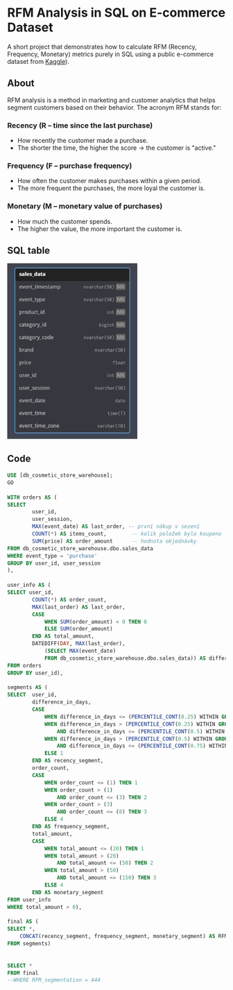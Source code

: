 # RFM Analysis in SQL on E-commerce Dataset

A short project that demonstrates how to calculate RFM (Recency, Frequency, Monetary) metrics purely in SQL using a public e-commerce dataset from 
[Kaggle](https://www.kaggle.com/datasets/mkechinov/ecommerce-events-history-in-cosmetics-shop)).

## About
RFM analysis is a method in marketing and customer analytics that helps segment customers based on their behavior.
The acronym RFM stands for:

### Recency (R – time since the last purchase) 
*  How recently the customer made a purchase.
* The shorter the time, the higher the score → the customer is "active."

### Frequency (F – purchase frequency)
* How often the customer makes purchases within a given period.
* The more frequent the purchases, the more loyal the customer is.

### Monetary (M – monetary value of purchases)
* How much the customer spends.
* The higher the value, the more important the customer is.

## SQL table

<img src="./images/table.png" alt="Diagram" width="300">

## Code

```sql
USE [db_cosmetic_store_warehouse];
GO

WITH orders AS (
SELECT
        user_id,
        user_session,
        MAX(event_date) AS last_order, -- první nákup v sezení
        COUNT(*) AS items_count,        -- kolik položek bylo koupeno
        SUM(price) AS order_amount      -- hodnota objednávky
FROM db_cosmetic_store_warehouse.dbo.sales_data
WHERE event_type = 'purchase'
GROUP BY user_id, user_session
), 

user_info AS (
SELECT user_id,
		COUNT(*) AS order_count,
		MAX(last_order) AS last_order,
		CASE 
			WHEN SUM(order_amount) < 0 THEN 0
			ELSE SUM(order_amount)
		END AS total_amount,
		DATEDIFF(DAY, MAX(last_order), 
			(SELECT MAX(event_date)
			FROM db_cosmetic_store_warehouse.dbo.sales_data)) AS difference_in_days
FROM orders
GROUP BY user_id),

segments AS (
SELECT	user_id,
		difference_in_days,
		CASE
			WHEN difference_in_days <= (PERCENTILE_CONT(0.25) WITHIN GROUP (ORDER BY difference_in_days) OVER ()) THEN 4
			WHEN difference_in_days > (PERCENTILE_CONT(0.25) WITHIN GROUP (ORDER BY difference_in_days) OVER ())
				AND difference_in_days <= (PERCENTILE_CONT(0.5) WITHIN GROUP (ORDER BY difference_in_days) OVER ()) THEN 3
			WHEN difference_in_days > (PERCENTILE_CONT(0.5) WITHIN GROUP (ORDER BY difference_in_days) OVER ())
				AND difference_in_days <= (PERCENTILE_CONT(0.75) WITHIN GROUP (ORDER BY difference_in_days) OVER ()) THEN 2
			ELSE 1
		END AS recency_segment,
		order_count,
		CASE
			WHEN order_count <= (1) THEN 1
			WHEN order_count > (1)
				AND order_count <= (3) THEN 2
			WHEN order_count > (3)
				AND order_count <= (8) THEN 3
			ELSE 4
		END AS frequency_segment,
		total_amount,
		CASE
			WHEN total_amount <= (20) THEN 1
			WHEN total_amount > (20)
				AND total_amount <= (50) THEN 2
			WHEN total_amount > (50)
				AND total_amount <= (150) THEN 3
			ELSE 4
		END AS monetary_segment
FROM user_info
WHERE total_amount > 0),

final AS (
SELECT *,
	CONCAT(recency_segment, frequency_segment, monetary_segment) AS RFM_segmentation
FROM segments)


SELECT *
FROM final
--WHERE RFM_segmentation = 444
```



